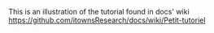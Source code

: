 This is an illustration of the tutorial found in docs' wiki 
https://github.com/itownsResearch/docs/wiki/Petit-tutoriel

